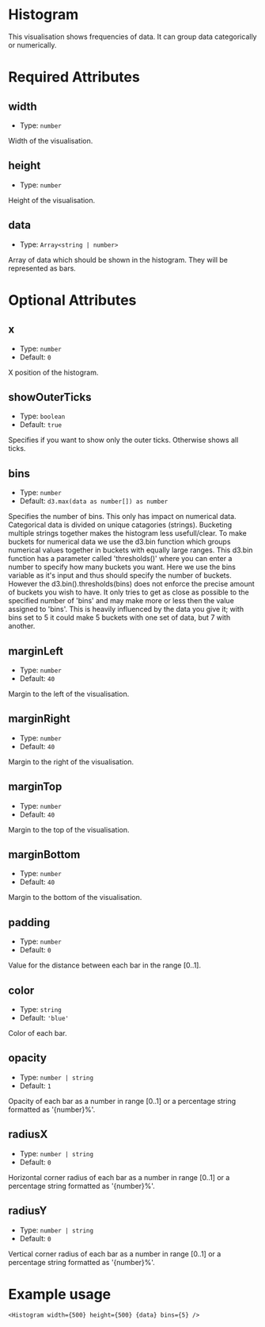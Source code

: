 # Histogram

This visualisation shows frequencies of data. It can group data categorically or numerically.

# Required Attributes

## width

- Type: `number`

Width of the visualisation.

## height

- Type: `number`

Height of the visualisation.

## data

- Type: `Array<string | number>`

Array of data which should be shown in the histogram. They will be represented as bars.

# Optional Attributes

## x

- Type: `number`
- Default: `0`

X position of the histogram.

## showOuterTicks

- Type: `boolean`
- Default: `true`

Specifies if you want to show only the outer ticks. Otherwise shows all ticks.

## bins

- Type: `number`
- Default: `d3.max(data as number[]) as number`

Specifies the number of bins. This only has impact on numerical data.
Categorical data is divided on unique catagories (strings).
Bucketing multiple strings together makes the histogram less usefull/clear.
To make buckets for numerical data we use the d3.bin function which groups numerical values together in buckets with equally large ranges.
This d3.bin function has a parameter called 'thresholds()' where you can enter a number to specify how many buckets you want. Here we use the bins variable as it's input and thus should specify the number of buckets.
However the d3.bin().thresholds(bins) does not enforce the precise amount of buckets you wish to have.
It only tries to get as close as possible to the specified number of 'bins' and may make more or less then the value assigned to 'bins'.
This is heavily influenced by the data you give it; with bins set to 5 it could make 5 buckets with one set of data, but 7 with another.

## marginLeft

- Type: `number`
- Default: `40`

Margin to the left of the visualisation.

## marginRight

- Type: `number`
- Default: `40`

Margin to the right of the visualisation.

## marginTop

- Type: `number`
- Default: `40`

Margin to the top of the visualisation.

## marginBottom

- Type: `number`
- Default: `40`

Margin to the bottom of the visualisation.

## padding

- Type: `number`
- Default: `0`

Value for the distance between each bar in the range [0..1].

## color

- Type: `string`
- Default: `'blue'`

Color of each bar.

## opacity

- Type: `number | string`
- Default: `1`

Opacity of each bar as a number in range [0..1] or
a percentage string formatted as '{number}%'.

## radiusX

- Type: `number | string`
- Default: `0`

Horizontal corner radius of each bar as a number in range [0..1] or
a percentage string formatted as '{number}%'.

## radiusY

- Type: `number | string`
- Default: `0`

Vertical corner radius of each bar as a number in range [0..1] or
a percentage string formatted as '{number}%'.

# Example usage

```svelte
<Histogram width={500} height={500} {data} bins={5} />
```
